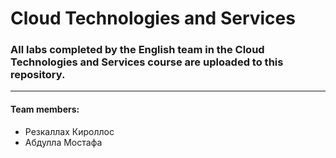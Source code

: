 # Cloud Technologies and Services

### All labs completed by the English team in the Cloud Technologies and Services course are uploaded to this repository.

---

#### Team members:
+ Резкаллах Кироллос
+ Абдулла Мостафа


